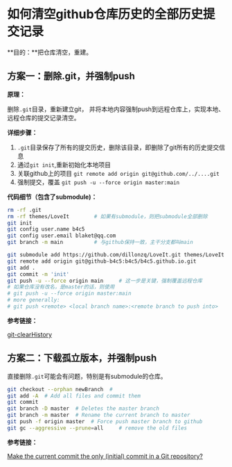 # 如何清空github仓库历史的全部历史提交记录


**目的：**把仓库清空，重建。

## 方案一：删除.git，并强制push

**原理：**

删除`.git`目录，重新建立git， 并将本地内容强制push到远程仓库上，实现本地、远程仓库的提交记录清空。

**详细步骤：**

1. `.git`目录保存了所有的提交历史，删除该目录，即删除了git所有的历史提交信息
2. 通过`git init`,重新初始化本地项目
3. 关联github上的项目
   `git remote add origin git@github.com/../....git`
4. 强制提交，覆盖
   `git push -u --force origin master:main`

**代码细节（包含了submodule)：**

```bash
rm -rf .git
rm -rf themes/LoveIt		# 如果有submodule，则把submodule全部删除
git init
git config user.name b4c5
git config user.email blaket@qq.com
git branch -m main			# 与github保持一致，主干分支都叫main

git submodule add https://github.com/dillonzq/LoveIt.git themes/LoveIt
git remote add origin git@github-b4c5:b4c5/b4c5.github.io.git
git add .
git commit -m 'init'
git push -u --force origin main		# 这一步是关键，强制覆盖远程仓库
# 如果仓库没有改名，是master的话，则使用
# git push -u --force origin master:main
# more generally:
# git push <remote> <local branch name>:<remote branch to push into>
```

**参考链接：**

[git-clearHistory](https://gist.github.com/stephenhardy/5470814)

## 方案二：下载孤立版本，并强制push

直接删除`.git`可能会有问题，特别是有submodule的仓库。

```bash
git checkout --orphan newBranch	 # 
git add -A  # Add all files and commit them
git commit
git branch -D master  # Deletes the master branch
git branch -m master  # Rename the current branch to master
git push -f origin master  # Force push master branch to github
git gc --aggressive --prune=all     # remove the old files
```

**参考链接：**

 [Make the current commit the only (initial) commit in a Git repository?](https://stackoverflow.com/questions/9683279/make-the-current-commit-the-only-initial-commit-in-a-git-repository)


